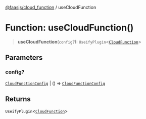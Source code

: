 [@faasjs/cloud_function](../README.md) / useCloudFunction

# Function: useCloudFunction()

> **useCloudFunction**(`config`?): `UseifyPlugin`\<[`CloudFunction`](../classes/CloudFunction.md)\>

## Parameters

### config?

[`CloudFunctionConfig`](../type-aliases/CloudFunctionConfig.md) | () => [`CloudFunctionConfig`](../type-aliases/CloudFunctionConfig.md)

## Returns

`UseifyPlugin`\<[`CloudFunction`](../classes/CloudFunction.md)\>

